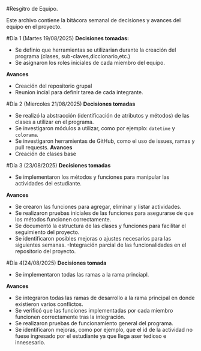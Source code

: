 #Resgitro de Equipo.

Este archivo contiene la bitácora semanal de decisiones y avances del equipo en el proyecto.

#Día 1 (Martes 19/08/2025)
**Decisiones tomadas:**
- Se definio que herramientas se utilizarian durante la creación del 
programa (clases, sub-claves,diccionario,etc.)
- Se asignaron los roles iniciales de cada miembro del equipo.

**Avances**
- Creación del repositorio grupal
- Reunion incial para definir tarea de cada integrante.

#Día 2 (Miercoles 21/08/2025)
**Decisiones tomadas**
- Se realizó la abstracción (identificación de atributos y métodos) de las clases a utilizar en el programa.
- Se investigaron módulos a utilizar, como por ejemplo: `datetime` y `colorama`.
- Se investigaron herramientas de GitHub, como el uso de issues, ramas y pull requests.
**Avances**
- Creación de clases base

#Día 3 (23/08/2025)
**Decisiones tomadas**
- Se implementaron los métodos y funciones para manipular las actividades del estudiante.

**Avances**
- Se crearon las funciones para agregar, eliminar y listar actividades.
- Se realizaron pruebas iniciales de las funciones para asegurarse de que los métodos 
funcionen correctamente.
- Se documentó la estructura de las clases y funciones para facilitar el seguimiento del proyecto.
- Se identificaron posibles mejoras o ajustes necesarios para las siguientes semanas.
-Integración parcial de las funcionalidades en el repositorio del proyecto.

#Día 4(24/08/2025)
**Decisiones tomada**
- Se implementaron todas las ramas a la rama princiapl.

**Avances**
- Se integraron todas las ramas de desarrollo a la rama principal en donde existieron varios conflictos.
- Se verificó que las funciones implementadas por cada miembro funcionen correctamente
tras la integración.
- Se realizaron pruebas de funcionamiento general del programa.
- Se identificaron mejoras, como por ejemplo, que el id de la actividad no fuese
ingresado por el estudiante ya que llega aser tedioso e innesesario. 
